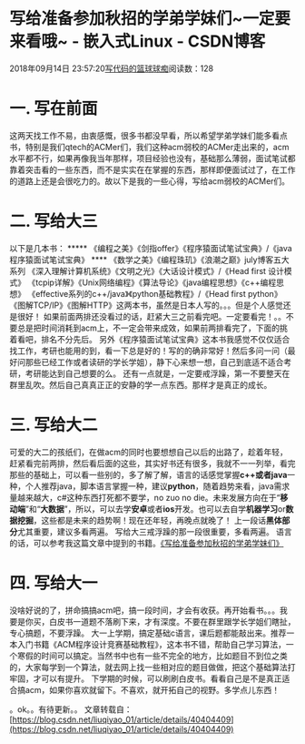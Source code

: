 
# 写给准备参加秋招的学弟学妹们~一定要来看哦~ - 嵌入式Linux - CSDN博客

2018年09月14日 23:57:20[写代码的篮球球痴](https://me.csdn.net/weiqifa0)阅读数：128


# 一. 写在前面
这两天找工作不易，由衷感慨，很多书都没早看，所以希望学弟学妹们能多看点书，特别是我们qtech的ACMer们，我们这种acm弱校的ACMer走出来的，acm水平都不行，如果再像我当年那样，项目经验也没有，基础那么薄弱，面试笔试都靠着突击看的一些东西，而不是实实在在掌握的东西，那样即便面试过了，在工作的道路上还是会很吃力的。故以下是我的一些心得，写给acm弱校的ACMer们。

# 二. 写给大三
以下是几本书：
***** 《编程之美》《剑指offer》《程序猿面试笔试宝典》/《java程序猿面试笔试宝典》
**** 《数学之美》《编程珠玑》《浪潮之巅》july博客五大系列
《深入理解计算机系统》《文明之光》《大话设计模式》/《Head first 设计模式》
《tcpip详解》《Unix网络编程》《算法导论》《java编程思想》《c++编程思想》
《effective系列的c++/java》《python基础教程》/《Head first python》
《图解TCP/IP》《图解HTTP》这两本书，虽然是日本人写的。。。但是个人感觉还是很好！
如果前面两排还没看过的话，赶紧大三之前看完吧。一定要看完！。。不要总是把时间消耗到acm上，不一定会带来成效，如果前两排看完了，下面的挑着看吧，排名不分先后。
另外《程序猿面试笔试宝典》这本书我感觉不仅仅适合找工作，考研也能用的到，看一下总是好的！写的的确非常好！然后多问一问（最好问那些已经工作或者读研的学长学姐），静下心来想一想，自己到底适不适合考研，考研能达到自己想要的么。
还有一点就是，一定要戒浮躁，第一不要整天在群里乱吹。然后自己真真正正的安静的学一点东西。那样才是真正的成长。

# 三. 写给大二
可爱的大二的孩纸们，在做acm的同时也要想想自己以后的出路了，趁着年轻，赶紧看完前两排，然后看后面的这些，其实好书还有很多，我就不一一列举，看完那些的基础上，可以看一些别的，多了解了解，语言的话感觉掌握**c++**或者**java**一种，个人推荐java，脚本语言掌握一种，建议**python**，随着趋势来看，java需求量越来越大，c\#这种东西打死都不要学，no zuo no die。未来发展方向在于“**移动端**”和“**大数据**”，所以，可以去学**安卓**或者**ios**开发。也可以去自学**机器学习**or**数据挖掘**，这些都是未来的趋势啊！现在还年轻，再晚点就晚了！
上一段话**黑体部分**尤其重要，建议多看两遍。
写给大三戒浮躁的那一段很重要，多看两遍。
语言的话，可以参考我这篇文章中提到的书籍。[《写给准备参加秋招的学弟学妹们》](http://blog.csdn.net/liuqiyao_01/article/details/26567237)

# 四. 写给大一
没啥好说的了，拼命搞搞acm吧，搞一段时间，才会有收获。再开始看书。。。我要是你买，白皮书一道题不落刷下来，才有深度。不要在群里跟学长学姐们瞎扯，专心搞题，不要浮躁。
大一上学期，搞定基础c语言，课后题都能敲出来。推荐一本入门书籍《ACM程序设计竞赛基础教程》，这本书不错，帮助自己学习算法，一个寒假的时间可以搞定。当然书中也有一些不完全的地方，比如题目不到位之类的，大家每学到一个算法，就去网上找一些相对应的题目做做，把这个基础算法打牢固，才可以有提升。
下学期的时候，可以刷刷白皮书。看看自己是不是真正适合搞acm，如果你喜欢就留下。不喜欢，就开拓自己的视野。多学点儿东西！

。ok。。有待更新。。
文章转载自：[https://blog.csdn.net/liuqiyao_01/article/details/40404409](https://blog.csdn.net/liuqiyao_01/article/details/40404409)


